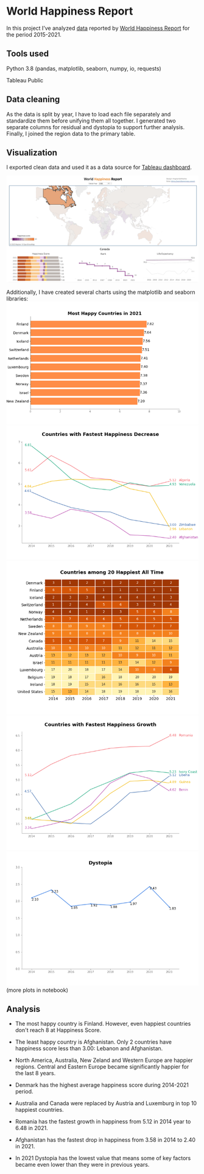 # World Happiness Report
In this project I’ve analyzed [data](Source%20Data/) reported by [World Happiness Report](https://worldhappiness.report/) for the period 2015-2021.

## Tools used

Python 3.8 (pandas, matplotlib, seaborn, numpy, io, requests)

Tableau Public


## Data cleaning

As the data is split by year, I have to load each file separately and standardize them before unifying them all together. I generated two separate columns for residual and dystopia to support further analysis. Finally, I joined the region data to the primary table.


## Visualization

I exported clean data and used it as a data source for [Tableau dashboard](https://public.tableau.com/app/profile/angela6018/viz/WorldHappinessReport_16712100316400/WorldHappiness).

![Tableau dashboard](Images/Dashboard.png)

Additionally, I have created several charts using the matplotlib and seaborn libraries:
![Most happy countries](Images/Most_happy_countries_2021.png)
![Happiness score by region](Images/Happiness_score_by_region.png)
![Countries amoung 20 happiest](Images/Countries_among_20_happiest.png)
![Countries with fastest growth](Images/Countries_with_fastest_growth.png)
![Dystopia](Images/Dystopia.png)
(more plots in notebook)

## Analysis

- The most happy country is Finland. However, even  happiest countries don't reach 8 at Happiness Score.

- The least happy country is Afghanistan. Only 2 countries have happiness score less than 3.00: Lebanon and Afghanistan.

- North America, Australia, New Zeland and Western Europe are happier regions. Central and Eastern Europe became significantly happier for the last 8 years.

- Denmark has the highest average happiness score during 2014-2021 period.

- Australia and Canada were replaced by Austria and Luxemburg in top 10 happiest countries.

- Romania has the fastest growth in happiness from 5.12 in 2014 year to 6.48 in 2021.

- Afghanistan has the fastest drop in happiness from 3.58 in 2014 to 2.40 in 2021.

- In 2021 Dystopia has the lowest value that means some of key factors became even lower than they were in previous years.
